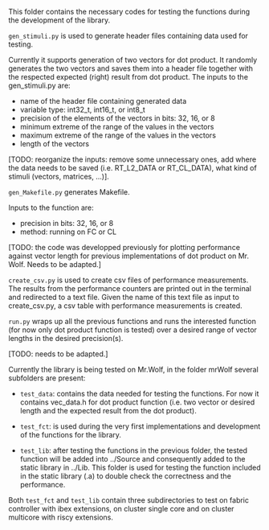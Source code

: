 This folder contains the necessary codes for testing the functions during the development of the library.

`gen_stimuli.py` is used to generate header files containing data used for testing.

Currently it supports generation of two vectors for dot product. It randomly generates the two vectors and saves them into a header file together with the respected expected (right) result from dot product.
The inputs to the gen_stimuli.py are:

- name of the header file containing generated data
- variable type: int32_t, int16_t, or int8_t
- precision of the elements of the vectors in bits: 32, 16, or 8
- minimum extreme of the range of the values in the vectors
- maximum extreme of the range of the values in the vectors
- length of the vectors

[TODO: reorganize the inputs: remove some unnecessary ones, add where the data needs to be saved (i.e. RT_L2_DATA or RT_CL_DATA), what kind of stimuli (vectors, matrices, ...)].

`gen_Makefile.py` generates Makefile.

Inputs to the function are:

- precision in bits: 32, 16, or 8
- method: running on FC or CL

[TODO: the code was developped previously for plotting performance against vector length for previous implementations of dot product on Mr. Wolf. Needs to be adapted.]

`create_csv.py` is used to create csv files of performance measurements. The results from the performance counters are printed out in the terminal and redirected to a text file. Given the name of this text file as input to create_csv.py, a csv table with performance measurements is created.

`run.py` wraps up all the previous functions and runs the interested function (for now only dot product function is tested) over a desired range of vector lengths in the desired precision(s).

[TODO: needs to be adapted.]
 

Currently the library is being tested on Mr.Wolf, in the folder mrWolf several subfolders are present:

- `test_data`: contains the data needed for testing the functions. For now it contains vec_data.h for dot product function (i.e. two vector or desired length and the expected result from the dot product).

- `test_fct`: is used during the very first implementations and development of the functions for the library.

- `test_lib`: after testing the functions in the previous folder, the tested function will be added into ../Source and consequently added to the static library in ../Lib. This folder is used for testing the function included in the static library (.a) to double check the correctness and the performance.

Both `test_fct` and `test_lib` contain three subdirectories to test on fabric controller with ibex extensions, on cluster single core and on cluster multicore with riscy extensions.
